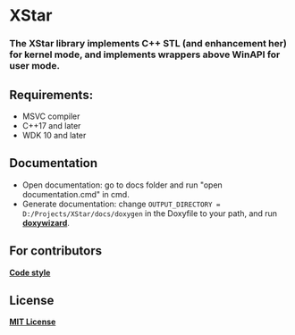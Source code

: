 # XStar

### The XStar library implements C++ STL (and enhancement her) for kernel mode, and implements wrappers above WinAPI for user mode.

## Requirements:
* MSVC compiler
* C++17 and later
* WDK 10 and later


## Documentation
* Open documentation: go to docs folder and run "open documentation.cmd" in cmd.
* Generate documentation: change `OUTPUT_DIRECTORY = D:/Projects/XStar/docs/doxygen` in the Doxyfile to your path, and run [**doxywizard**](https://www.doxygen.nl/download.html).

## For contributors
[**Code style**](docs/other/codestyle.md)

## License
[**MIT License**](LICENSE.md)

